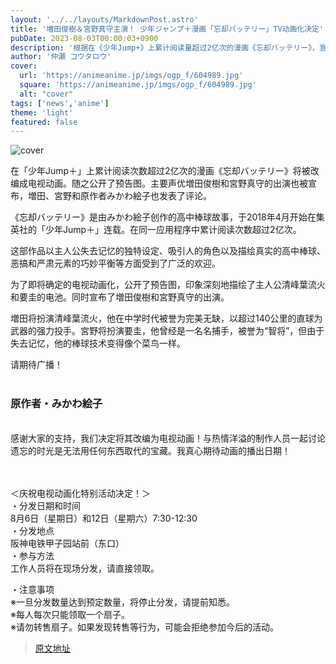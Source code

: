 ```yaml
---
layout: '../../layouts/MarkdownPost.astro'
title: '増田俊樹＆宮野真守主演！ 少年ジャンプ＋漫画「忘却バッテリー」TV动画化决定'
pubDate: 2023-08-03T00:00:03+0900
description: '根据在《少年Jump+》上累计阅读量超过2亿次的漫画《忘却バッテリー》，宣布将进行TV动画化。随之公开了预告图。主要声优包括増田俊樹和宮野真守，他们以及原作者みかわ絵子发表了评论。'
author: '仲瀬 コウタロウ'
cover:
  url: 'https://animeanime.jp/imgs/ogp_f/604989.jpg'
  square: 'https://animeanime.jp/imgs/ogp_f/604989.jpg'
  alt: "cover"
tags: ['news','anime']
theme: 'light'
featured: false
---
```


![cover](https://animeanime.jp/imgs/ogp_f/604989.jpg)

在「少年Jump＋」上累计阅读次数超过2亿次的漫画《忘却バッテリー》将被改编成电视动画。随之公开了预告图。主要声优増田俊樹和宮野真守的出演也被宣布，増田、宮野和原作者みかわ絵子也发表了评论。

《忘却バッテリー》是由みかわ絵子创作的高中棒球故事，于2018年4月开始在集英社的「少年Jump＋」连载。在同一应用程序中累计阅读次数超过2亿次。

这部作品以主人公失去记忆的独特设定、吸引人的角色以及描绘真实的高中棒球、恶搞和严肃元素的巧妙平衡等方面受到了广泛的欢迎。

为了即将确定的电视动画化，公开了预告图，印象深刻地描绘了主人公清峰葉流火和要圭的电池。同时宣布了増田俊樹和宮野真守的出演。

増田将扮演清峰葉流火，他在中学时代被誉为完美无缺，以超过140公里的直球为武器的强力投手。宮野将扮演要圭，他曾经是一名名捕手，被誉为“智将”，但由于失去记忆，他的棒球技术变得像个菜鸟一样。

请期待广播！<br><br><h3 class="subtitle">原作者・みかわ絵子</h3><br>感谢大家的支持，我们决定将其改编为电视动画！与热情洋溢的制作人员一起讨论遗忘的时光是无法用任何东西取代的宝藏。我真心期待动画的播出日期！<br><br><br><div class="enclosure"><p>＜庆祝电视动画化特别活动决定！＞<br>・分发日期和时间<br>8月6日（星期日）和12日（星期六）7:30-12:30<br>・分发地点<br>阪神电铁甲子园站前（东口）<br>・参与方法<br>工作人员将在现场分发，请直接领取。</p><p>・注意事项<br>※一旦分发数量达到预定数量，将停止分发，请提前知悉。<br>※每人每次只能领取一个扇子。<br>※请勿转售扇子。如果发现转售等行为，可能会拒绝参加今后的活动。</p></div>

>[原文地址](https://animeanime.jp/article/2023/08/03/79040.html)  